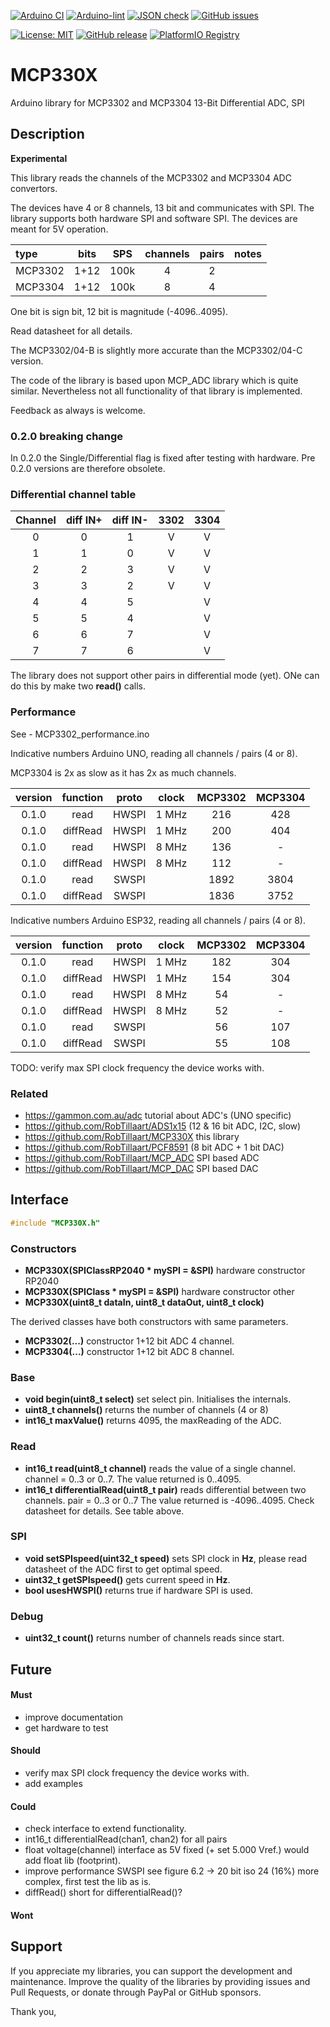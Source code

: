 
[![Arduino CI](https://github.com/RobTillaart/MCP330X/workflows/Arduino%20CI/badge.svg)](https://github.com/marketplace/actions/arduino_ci)
[![Arduino-lint](https://github.com/RobTillaart/MCP330X/actions/workflows/arduino-lint.yml/badge.svg)](https://github.com/RobTillaart/MCP330X/actions/workflows/arduino-lint.yml)
[![JSON check](https://github.com/RobTillaart/MCP330X/actions/workflows/jsoncheck.yml/badge.svg)](https://github.com/RobTillaart/MCP330X/actions/workflows/jsoncheck.yml)
[![GitHub issues](https://img.shields.io/github/issues/RobTillaart/MCP330X.svg)](https://github.com/RobTillaart/MCP330X/issues)

[![License: MIT](https://img.shields.io/badge/license-MIT-green.svg)](https://github.com/RobTillaart/MCP330X/blob/master/LICENSE)
[![GitHub release](https://img.shields.io/github/release/RobTillaart/MCP330X.svg?maxAge=3600)](https://github.com/RobTillaart/MCP330X/releases)
[![PlatformIO Registry](https://badges.registry.platformio.org/packages/robtillaart/library/MCP330X.svg)](https://registry.platformio.org/libraries/robtillaart/MCP330X)


# MCP330X

Arduino library for MCP3302 and MCP3304 13-Bit Differential ADC, SPI


## Description

**Experimental**

This library reads the channels of the MCP3302 and MCP3304 ADC convertors.

The devices have 4 or 8 channels, 13 bit and communicates with SPI.
The library supports both hardware SPI and software SPI.
The devices are meant for 5V operation.


|  type     |  bits  |  SPS   |  channels  |  pairs  |  notes  |
|:----------|:------:|:------:|:----------:|:-------:|:--------|
|  MCP3302  |  1+12  |  100k  |      4     |    2    |
|  MCP3304  |  1+12  |  100k  |      8     |    4    |

One bit is sign bit, 12 bit is magnitude (-4096..4095).

Read datasheet for all details.

The MCP3302/04-B is slightly more accurate than the MCP3302/04-C version.

The code of the library is based upon MCP_ADC library which is quite similar.
Nevertheless not all functionality of that library is implemented.

Feedback as always is welcome.


### 0.2.0 breaking change

In 0.2.0 the Single/Differential flag is fixed after testing with hardware.
Pre 0.2.0 versions are therefore obsolete.


### Differential channel table

| Channel | diff IN+ | diff IN- | 3302 | 3304 |
|:-------:|:--------:|:--------:|:----:|:----:|
|   0     |    0     |    1     |  V   |  V   |
|   1     |    1     |    0     |  V   |  V   |
|   2     |    2     |    3     |  V   |  V   |
|   3     |    3     |    2     |  V   |  V   |
|   4     |    4     |    5     |      |  V   |
|   5     |    5     |    4     |      |  V   |
|   6     |    6     |    7     |      |  V   |
|   7     |    7     |    6     |      |  V   |

The library does not support other pairs in differential mode (yet).
ONe can do this by make two **read()** calls.


### Performance

See - MCP3302_performance.ino


Indicative numbers Arduino UNO, reading all channels / pairs (4 or 8).

MCP3304 is 2x as slow as it has 2x as much channels.


|  version  |  function  |  proto  |  clock  |  MCP3302  |  MCP3304  |
|:---------:|:----------:|:-------:|:-------:|:---------:|:---------:|
|   0.1.0   |  read      |  HWSPI  |  1 MHz  |    216    |     428   |
|   0.1.0   |  diffRead  |  HWSPI  |  1 MHz  |    200    |     404   |
|   0.1.0   |  read      |  HWSPI  |  8 MHz  |    136    |      -    |
|   0.1.0   |  diffRead  |  HWSPI  |  8 MHz  |    112    |      -    |
|   0.1.0   |  read      |  SWSPI  |         |   1892    |    3804   |
|   0.1.0   |  diffRead  |  SWSPI  |         |   1836    |    3752   |


Indicative numbers Arduino ESP32, reading all channels / pairs (4 or 8).


|  version  |  function  |  proto  |  clock  |  MCP3302  |  MCP3304  |
|:---------:|:----------:|:-------:|:-------:|:---------:|:---------:|
|   0.1.0   |  read      |  HWSPI  |  1 MHz  |    182    |    304    |
|   0.1.0   |  diffRead  |  HWSPI  |  1 MHz  |    154    |    304    |
|   0.1.0   |  read      |  HWSPI  |  8 MHz  |     54    |     -     |
|   0.1.0   |  diffRead  |  HWSPI  |  8 MHz  |     52    |     -     |
|   0.1.0   |  read      |  SWSPI  |         |     56    |    107    |
|   0.1.0   |  diffRead  |  SWSPI  |         |     55    |    108    |


TODO: verify max SPI clock frequency the device works with.


### Related

- https://gammon.com.au/adc  tutorial about ADC's (UNO specific)
- https://github.com/RobTillaart/ADS1x15  (12 & 16 bit ADC, I2C, slow)
- https://github.com/RobTillaart/MCP330X  this library
- https://github.com/RobTillaart/PCF8591  (8 bit ADC + 1 bit DAC)
- https://github.com/RobTillaart/MCP_ADC  SPI based ADC
- https://github.com/RobTillaart/MCP_DAC  SPI based DAC


## Interface

```cpp
#include "MCP330X.h"
```

### Constructors

- **MCP330X(SPIClassRP2040 \* mySPI = &SPI)** hardware constructor RP2040
- **MCP330X(SPIClass \* mySPI = &SPI)** hardware constructor other
- **MCP330X(uint8_t dataIn, uint8_t dataOut, uint8_t clock)**

The derived classes have both constructors with same parameters.
- **MCP3302(...)** constructor 1+12 bit ADC 4 channel.
- **MCP3304(...)** constructor 1+12 bit ADC 8 channel.

### Base

- **void begin(uint8_t select)** set select pin. Initialises the internals.
- **uint8_t channels()** returns the number of channels (4 or 8)
- **int16_t maxValue()** returns 4095, the maxReading of the ADC.

### Read

- **int16_t read(uint8_t channel)** reads the value of a single channel.
channel = 0..3 or 0..7.
The value returned is 0..4095.
- **int16_t differentialRead(uint8_t pair)** reads differential between two channels.
pair = 0..3 or 0..7
The value returned is -4096..4095.
Check datasheet for details. See table above.

### SPI

- **void setSPIspeed(uint32_t speed)** sets SPI clock in **Hz**, please read datasheet
of the ADC first to get optimal speed.
- **uint32_t getSPIspeed()** gets current speed in **Hz**.
- **bool usesHWSPI()** returns true if hardware SPI is used.

### Debug

- **uint32_t count()** returns number of channels reads since start.


## Future

#### Must

- improve documentation
- get hardware to test

#### Should

- verify max SPI clock frequency the device works with.
- add examples

#### Could

- check interface to extend functionality.
- int16_t differentialRead(chan1, chan2) for all pairs
- float voltage(channel) interface as 5V fixed (+ set 5.000 Vref.)
  would add float lib (footprint).
- improve performance SWSPI see figure 6.2 -> 20 bit iso 24 (16%)
  more complex, first test the lib as is.
- diffRead() short for differentialRead()?

#### Wont


## Support

If you appreciate my libraries, you can support the development and maintenance.
Improve the quality of the libraries by providing issues and Pull Requests, or
donate through PayPal or GitHub sponsors.

Thank you,

